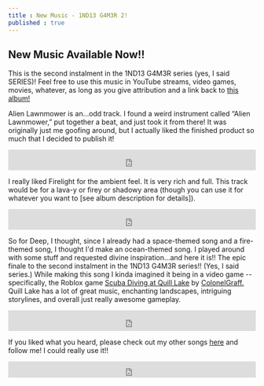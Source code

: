 ```yaml
---
title : New Music - 1ND13 G4M3R 2!
published : true
---
```

<h2>New Music Available Now!!</h2>
<p>This is the second instalment in the 1ND13 G4M3R series (yes, I said SERIES)! Feel free to use this music in YouTube streams, video games, movies, whatever, as long as you give attribution and a link back to <a href="https://samuraiowl.bandcamp.com/album/1nd13-g4m3r-2">this album!</a></p>
<p>Alien Lawnmower is an…odd track. I found a weird instrument called “Alien Lawnmower,” put together a beat, and just took it from there! It was originally just me goofing around, but I actually liked the finished product so much that I decided to publish it!</p>
<iframe style="border: 0; width: 100%; height: 42px;" src="https://bandcamp.com/EmbeddedPlayer/album=2198893822/size=small/bgcol=333333/linkcol=0f91ff/artwork=none/track=2782993780/transparent=true/" seamless><a href="http://samuraiowl.bandcamp.com/album/1nd13-g4m3r-2">1ND13 G4M3R 2 by Samurai Owl</a></iframe>
<p>I really liked Firelight for the ambient feel. It is very rich and full.
This track would be for a lava-y or firey or shadowy area (though you can use it for whatever you want to [see album description for details]).</p>
<iframe style="border: 0; width: 100%; height: 42px;" src="https://bandcamp.com/EmbeddedPlayer/album=2198893822/size=small/bgcol=333333/linkcol=0f91ff/artwork=none/track=4062026041/transparent=true/" seamless><a href="http://samuraiowl.bandcamp.com/album/1nd13-g4m3r-2">1ND13 G4M3R 2 by Samurai Owl</a></iframe>
<p>So for Deep, I thought, since I already had a space-themed song and a fire-themed song, I thought I'd make an ocean-themed song. I played around with some stuff and requested divine inspiration...and here it is!! The epic finale to the second instalment in the 1ND13 G4M3R series!! (Yes, I said series.)
While making this song I kinda imagined it being in a video game -- specifically, the Roblox game <a href="https://www.roblox.com/games/35397735/Remastered-Scuba-Diving-at-Quill-Lake">Scuba Diving at Quill Lake</a> by <a href="https://www.roblox.com/users/1168878/profile">ColonelGraff.</a> Quill Lake has a lot of great music, enchanting landscapes, intriguing storylines, and overall just really awesome gameplay.</p>
<iframe style="border: 0; width: 100%; height: 42px;" src="https://bandcamp.com/EmbeddedPlayer/album=2198893822/size=small/bgcol=333333/linkcol=0f91ff/artwork=none/track=3536603360/transparent=true/" seamless><a href="http://samuraiowl.bandcamp.com/album/1nd13-g4m3r-2">1ND13 G4M3R 2 by Samurai Owl</a></iframe>
<p>If you liked what you heard, please check out my other songs <a href="https://samuraiowl.bandcamp.com">here</a> and follow me! I could really use it!!</p>
<iframe scrolling="no" style="border: 0;width: 100%;height: 33px;" src="https://bandcamp.com/band_follow_button_classic/783609325"></iframe>
